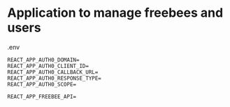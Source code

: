 # Application to manage freebees and users

.env
```
REACT_APP_AUTH0_DOMAIN=
REACT_APP_AUTH0_CLIENT_ID=
REACT_APP_AUTH0_CALLBACK_URL=
REACT_APP_AUTH0_RESPONSE_TYPE=
REACT_APP_AUTH0_SCOPE=

REACT_APP_FREEBEE_API=

```
